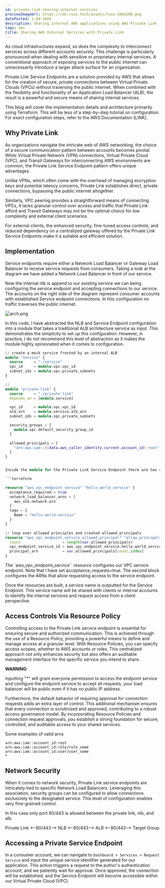 ```yaml
---
id: private-link-sharing-internal-services
previewImageUrl: https://cdn.ruse.tech/assets/ruse-200x200.png
datePosted: 1-04-2024
description: Sharing internal AWS applications using AWS Private Link
tags: aws
title: Sharing AWS Internal Services with Private Link
---
```


As cloud infrastructures expand, so does the complexity to interconnect services across different accounts securely. This challenge is particularly pronounced when dealing with sensitive or proprietary internal services. A conventional approach of exposing services to the public internet can unnecessarily introduce a larger attack surface for an organization.

Private Link Service Endpoints are a solution provided by AWS that allows for the creation of secure, private connections between Virtual Private Clouds (VPCs) without traversing the public internet. When combined with the flexibility and functionality of an Application Load Balancer (ALB), the result is a powerful and secure means of sharing internal services.

This blog will cover the implementation details and architecture primarily using Terraform. This will be less of a step-by-step tutorial on configuration. For exact configuration steps, refer to the AWS Documentation [LINK].

## Why Private Link

As organizations navigate the intricate web of AWS networking, the choice of a secure communication pattern between accounts becomes pivotal. While Virtual Private Network (VPN) connections, Virtual Private Cloud (VPC), and Transit Gateways for interconnecting AWS environments are common, the Private Link Service Endpoint pattern offers unique advantages.

Unlike VPNs, which often come with the overhead of managing encryption keys and potential latency concerns, Private Link establishes direct, private connections, bypassing the public internet altogether.

Similarly, VPC peering provides a straightforward means of connecting VPCs, it lacks granular control over access and traffic that Private Link afford and Transit Gateways may not be the optimal choice for low complexity and external client scenarios.

For external clients, the enhanced security, fine-tuned access controls, and reduced dependency on a centralized gateway offered by the Private Link Service Endpoints make it a suitable and efficient solution.

## Implementation

Service endpoints require either a Network Load Balancer or Gateway Load Balancer to receive service requests from consumers. Taking a look at the diagram we have added a Network Load Balancer in front of our service.

Now the internal nlb is append to our existing service we can being configuring the service endpoint and accepting connections to our service. The accounts on the right side of the diagram represent consumer accounts with established Service endpoint connections. In this configuration no traffic traverses the public internet.

![arch.png](https://cdn.ruse.tech/imgs/private-link/Private-Link.png)

In this code, I have abstracted the NLB and Service Endpoint configuration into a module that takes a traditional ALB architecture service as input. This demonstrates the simplicity to set up this configuration. However, in practice, I do not recommend this level of abstraction as it makes the module highly opinionated when it comes to configuration.

````terraform
// create a mock service fronted by an internal ALB
module "service" {
  source     = "./service"
  vpc_id     = module.vpc.vpc_id
  subnet_ids = module.vpc.private_subnets
}

//
module "private-link" {
  source     = "./private-link"
  depends_on = [module.service]

  vpc_id     = module.vpc.vpc_id
  alb_arn    = module.service.alb_arn
  subnet_ids = module.vpc.private_subnets

  security_groups = [
    module.vpc.default_security_group_id
  ]

  allowed_principals = [
    "arn:aws:iam::${data.aws_caller_identity.current.account_id}:root"
  ]
}


Inside the module for the Private Link Service Endpoint there are two resources created that handle the primary lift of sharing the service.

```terraform

resource "aws_vpc_endpoint_service" "hello_world_service" {
  acceptance_required = true
  network_load_balancer_arns = [
    aws_alb.network.arn
  ]
  tags = {
    Name = "hello-world-service"
  }
}

// loop over allowed principles and created allowed principals
resource "aws_vpc_endpoint_service_allowed_principal" "allow_principals" {
  count                   = length(var.allowed_principals)
  vpc_endpoint_service_id = aws_vpc_endpoint_service.hello_world_service.id
  principal_arn           = var.allowed_principals[count.index]
}

````

The `aws_vpc_endpoint_service`` resource configures our VPC service endpoint. Note that I have set acceptance_requests=true. The second block configures the ARNs that allow requesting access to the service endpoint.

Once the resources are built, a service name is outputted for the Service Endpoint. This service name will be shared with clients or internal accounts to identify the internal services and request access from a client perspective.

## Access Controls Via Resource Policy

Controlling access to the Private Link service endpoint is essential for ensuring secure and authorized communication. This is achieved through the use of a Resource Policy, providing a powerful means to define and manage access at a granular level. With Resource Policies, you can specify access scopes, whether to AWS accounts or roles. This centralized approach not only enhances security but also offers an auditable management interface for the specific service you intend to share.

**WARNING**:

Inputting "\*" will grant everyone permission to access the endpoint service and configure the endpoint service to accept all requests, your load balancer will be public even if it has no public IP address.

Furthermore, the default behavior of requiring approval for connection requests adds an extra layer of control. This additional mechanism ensures that every connection is scrutinized and approved, contributing to a robust access governance model. By incorporating Resource Policies and connection request approvals, you establish a strong foundation for secure, controlled, and auditable access to your shared services.

Some examples of valid arns

```
arn:aws:iam::account_id:root
arn:aws:iam::account_id:role/role_name
arn:aws:iam::account_id:user/user_name
*
```

## Network Security

When it comes to network security, Private Link service endpoints are intricately tied to specific Network Load Balancers. Leveraging this association, security groups can be configured to allow connections exclusively to the designated service. This level of configuration enables very fine-grained control.

In this case only port 80/443 is allowed between the private link, nlb, and alb.

Private Link <--80/443--> NLB <--80/443--> ALB <--80/443--> Target Group

## Accessing a Private Service Endpoint

In a consumer account, we can navigate to `Dashboard > Services > Request Service` and input the unique service identifier generated for our application. This action triggers a request to the author's authentication account, and we patiently wait for approval. Once approved, the connection will be established, and the Service Endpoint will become accessible within our Virtual Private Cloud (VPC).
